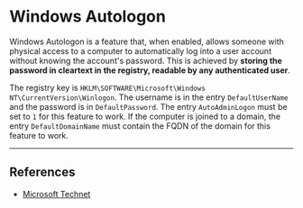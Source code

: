 # Windows Autologon

Windows Autologon is a feature that, when enabled, allows someone with physical access to a computer to automatically log into a user account without knowing the account's password. This is achieved by **storing the password in cleartext in the registry, readable by any authenticated user**.

The registry key is `HKLM\SOFTWARE\Microsoft\Windows NT\CurrentVersion\Winlogon`. The username is in the entry `DefaultUserName` and the password is in `DefaultPassword`. The entry `AutoAdminLogon` must be set to `1` for this feature to work. If the computer is joined to a domain, the entry `DefaultDomainName` must contain the FQDN of the domain for this feature to work.

---

## References

- [Microsoft Technet](https://docs.microsoft.com/en-us/troubleshoot/windows-server/user-profiles-and-logon/turn-on-automatic-logo)
